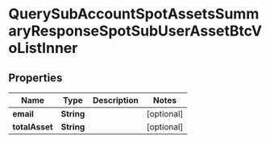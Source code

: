 

# QuerySubAccountSpotAssetsSummaryResponseSpotSubUserAssetBtcVoListInner


## Properties

| Name | Type | Description | Notes |
|------------ | ------------- | ------------- | -------------|
|**email** | **String** |  |  [optional] |
|**totalAsset** | **String** |  |  [optional] |



